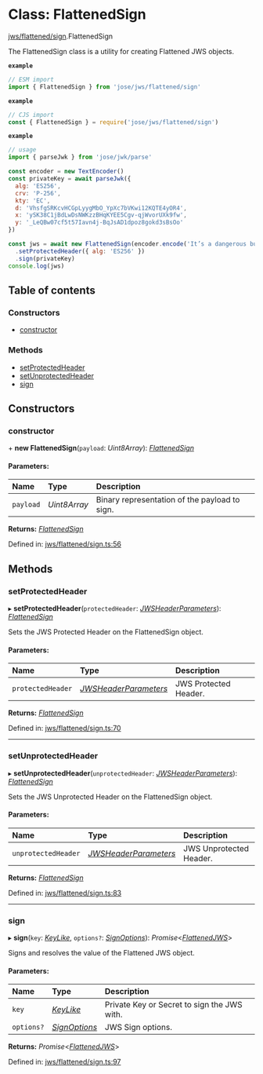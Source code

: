 # Class: FlattenedSign

[jws/flattened/sign](../modules/jws_flattened_sign.md).FlattenedSign

The FlattenedSign class is a utility for creating Flattened JWS objects.

**`example`** 
```js
// ESM import
import { FlattenedSign } from 'jose/jws/flattened/sign'
```

**`example`** 
```js
// CJS import
const { FlattenedSign } = require('jose/jws/flattened/sign')
```

**`example`** 
```js
// usage
import { parseJwk } from 'jose/jwk/parse'

const encoder = new TextEncoder()
const privateKey = await parseJwk({
  alg: 'ES256',
  crv: 'P-256',
  kty: 'EC',
  d: 'VhsfgSRKcvHCGpLyygMbO_YpXc7bVKwi12KQTE4yOR4',
  x: 'ySK38C1jBdLwDsNWKzzBHqKYEE5Cgv-qjWvorUXk9fw',
  y: '_LeQBw07cf5t57Iavn4j-BqJsAD1dpoz8gokd3sBsOo'
})

const jws = await new FlattenedSign(encoder.encode('It’s a dangerous business, Frodo, going out your door.'))
  .setProtectedHeader({ alg: 'ES256' })
  .sign(privateKey)
console.log(jws)
```

## Table of contents

### Constructors

- [constructor](jws_flattened_sign.flattenedsign.md#constructor)

### Methods

- [setProtectedHeader](jws_flattened_sign.flattenedsign.md#setprotectedheader)
- [setUnprotectedHeader](jws_flattened_sign.flattenedsign.md#setunprotectedheader)
- [sign](jws_flattened_sign.flattenedsign.md#sign)

## Constructors

### constructor

\+ **new FlattenedSign**(`payload`: *Uint8Array*): [*FlattenedSign*](jws_flattened_sign.flattenedsign.md)

#### Parameters:

Name | Type | Description |
:------ | :------ | :------ |
`payload` | *Uint8Array* | Binary representation of the payload to sign.    |

**Returns:** [*FlattenedSign*](jws_flattened_sign.flattenedsign.md)

Defined in: [jws/flattened/sign.ts:56](https://github.com/panva/jose/blob/v3.11.2/src/jws/flattened/sign.ts#L56)

## Methods

### setProtectedHeader

▸ **setProtectedHeader**(`protectedHeader`: [*JWSHeaderParameters*](../interfaces/types.jwsheaderparameters.md)): [*FlattenedSign*](jws_flattened_sign.flattenedsign.md)

Sets the JWS Protected Header on the FlattenedSign object.

#### Parameters:

Name | Type | Description |
:------ | :------ | :------ |
`protectedHeader` | [*JWSHeaderParameters*](../interfaces/types.jwsheaderparameters.md) | JWS Protected Header.    |

**Returns:** [*FlattenedSign*](jws_flattened_sign.flattenedsign.md)

Defined in: [jws/flattened/sign.ts:70](https://github.com/panva/jose/blob/v3.11.2/src/jws/flattened/sign.ts#L70)

___

### setUnprotectedHeader

▸ **setUnprotectedHeader**(`unprotectedHeader`: [*JWSHeaderParameters*](../interfaces/types.jwsheaderparameters.md)): [*FlattenedSign*](jws_flattened_sign.flattenedsign.md)

Sets the JWS Unprotected Header on the FlattenedSign object.

#### Parameters:

Name | Type | Description |
:------ | :------ | :------ |
`unprotectedHeader` | [*JWSHeaderParameters*](../interfaces/types.jwsheaderparameters.md) | JWS Unprotected Header.    |

**Returns:** [*FlattenedSign*](jws_flattened_sign.flattenedsign.md)

Defined in: [jws/flattened/sign.ts:83](https://github.com/panva/jose/blob/v3.11.2/src/jws/flattened/sign.ts#L83)

___

### sign

▸ **sign**(`key`: [*KeyLike*](../types/types.keylike.md), `options?`: [*SignOptions*](../interfaces/types.signoptions.md)): *Promise*<[*FlattenedJWS*](../interfaces/types.flattenedjws.md)\>

Signs and resolves the value of the Flattened JWS object.

#### Parameters:

Name | Type | Description |
:------ | :------ | :------ |
`key` | [*KeyLike*](../types/types.keylike.md) | Private Key or Secret to sign the JWS with.   |
`options?` | [*SignOptions*](../interfaces/types.signoptions.md) | JWS Sign options.    |

**Returns:** *Promise*<[*FlattenedJWS*](../interfaces/types.flattenedjws.md)\>

Defined in: [jws/flattened/sign.ts:97](https://github.com/panva/jose/blob/v3.11.2/src/jws/flattened/sign.ts#L97)

